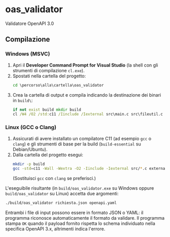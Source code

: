 # oas_validator

Validatore OpenAPI 3.0

## Compilazione

### Windows (MSVC)
1. Apri il **Developer Command Prompt for Visual Studio** (la shell con gli strumenti di compilazione `cl.exe`).
2. Spostati nella cartella del progetto:
   ```cmd
   cd \percorso\alla\cartella\oas_validator
   ```
3. Crea la cartella di output e compila indicando la destinazione dei binari in `build\`:
   ```cmd
   if not exist build mkdir build
   cl /W4 /O2 /std:c11 /Iinclude /Iexternal src\main.c src\fileutil.c src\oas_extract.c src\jsonschema.c external\cJSON.c external\miniyaml.c /Fe:build\oas_validator.exe
   ```

### Linux (GCC o Clang)
1. Assicurati di avere installato un compilatore C11 (ad esempio `gcc` o `clang`) e gli strumenti di base per la build (`build-essential` su Debian/Ubuntu).
2. Dalla cartella del progetto esegui:
   ```bash
   mkdir -p build
   gcc -std=c11 -Wall -Wextra -O2 -Iinclude -Iexternal src/*.c external/cJSON.c external/miniyaml.c -o build/oas_validator
   ```
   (Sostituisci `gcc` con `clang` se preferisci.)

L'eseguibile risultante (in `build/oas_validator.exe` su Windows oppure `build/oas_validator` su Linux) accetta due argomenti:

```bash
./build/oas_validator richiesta.json openapi.yaml
```

Entrambi i file di input possono essere in formato JSON o YAML: il programma riconosce automaticamente il formato da validare.
Il programma stampa `OK` quando il payload fornito rispetta lo schema individuato nella specifica OpenAPI 3.x, altrimenti indica l'errore.
